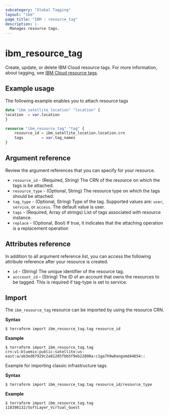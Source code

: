 ```yaml
---
subcategory: "Global Tagging"
layout: "ibm"
page_title: "IBM : resource_tag"
description: |-
  Manages resource tags.
---
```


# ibm_resource_tag

Create, update, or delete IBM Cloud resource tags. For more information, about tagging, see [IBM Cloud resource tags](https://cloud.ibm.com/apidocs/tagging).


## Example usage
The following example enables you to attach resource tags

```terraform
data "ibm_satellite_location" "location" {
location  = var.location
}

resource "ibm_resource_tag" "tag" {
	resource_id = ibm_satellite_location.location.crn
	tags        = var.tag_names
}

```

## Argument reference
Review the argument references that you can specify for your resource.

- `resource_id` - (Required, String) The CRN of the resource on which the tags is be attached.
- `resource_type` - (Optional, String) The resource type on which the tags should be attached.
- `tag_type` - (Optional, String) Type of the tag. Supported values are: `user`, `service`, or `access`. The default value is user.
- `tags` - (Required, Array of strings) List of tags associated with resource instance.
- `replace` - (Optional, Bool) If true, it indicates that the attaching operation is a replacement operation

## Attributes reference
In addition to all argument reference list, you can access the following attribute reference after your resource is created.

- `id` - (String) The unique identifier of the resource tag.
- `acccount_id` - (String) The ID of an account that owns the resources to be tagged. This is required if tag-type is set to service.


## Import

The `ibm_resource_tag` resource can be imported by using the resource CRN.

**Syntax**

```
$ terraform import ibm_resource_tag.tag resource_id
```

**Example**

```
$ terraform import ibm_resource_tag.tag  crn:v1:bluemix:public:satellite:us-east:a/ab3ed67929c2a81285fbb5f9eb22800a:c1ga7h9w0angomd44654::

```

Example for importing classic infrastructure tags.

**Syntax**

```
$ terraform import ibm_resource_tag.tag resource_id/resource_type
```

**Example**

```
$ terraform import ibm_resource_tag.tag 118398132/SoftLayer_Virtual_Guest
```
